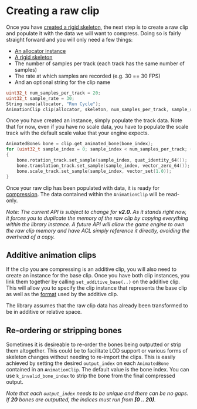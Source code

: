 # Creating a raw clip

Once you have [created a rigid skeleton](creating_a_skeleton.md), the next step is to create a raw clip and populate it with the data we will want to compress. Doing so is fairly straight forward and you will only need a few things:

*  [An allocator instance](implementing_an_allocator.md)
*  [A rigid skeleton](creating_a_skeleton.md)
*  The number of samples per track (each track has the same number of samples)
*  The rate at which samples are recorded (e.g. 30 == 30 FPS)
*  And an optional string for the clip name

```c++
uint32_t num_samples_per_track = 20;
uint32_t sample_rate = 30;
String name(allocator, "Run Cycle");
AnimationClip clip(allocator, skeleton, num_samples_per_track, sample_rate, name);
```

Once you have created an instance, simply populate the track data. Note that for now, even if you have no scale data, you have to populate the scale track with the default scale value that your engine expects.

```c++
AnimatedBone& bone = clip.get_animated_bone(bone_index);
for (uint32_t sample_index = 0; sample_index < num_samples_per_track; ++sample_index)
{
    bone.rotation_track.set_sample(sample_index, quat_identity_64());
    bone.translation_track.set_sample(sample_index, vector_zero_64());
    bone.scale_track.set_sample(sample_index, vector_set(1.0));
}
```

Once your raw clip has been populated with data, it is ready for [compression](compressing_a_raw_clip.md). The data contained within the `AnimationClip` will be read-only.

*Note: The current API is subject to change for **v2.0**. As it stands right now, it forces you to duplicate the memory of the raw clip by copying everything within the library instance. A future API will allow the game engine to own the raw clip memory and have ACL simply reference it directly, avoiding the overhead of a copy.*

## Additive animation clips

If the clip you are compressing is an additive clip, you will also need to create an instance for the base clip. Once you have both clip instances, you link them together by calling `set_additive_base(..)` on the additive clip. This will allow you to specify the clip instance that represents the base clip as well as the [format](additive_clips.md) used by the additive clip.

The library assumes that the raw clip data has already been transformed to be in additive or relative space.

## Re-ordering or stripping bones

Sometimes it is desireable to re-order the bones being outputted or strip them altogether. This could be to facilitate LOD support or various forms of skeleton changes without needing to re-import the clips. This is easily achieved by setting the desired `output_index` on each `AnimatedBone` contained in an `AnimationClip`. The default value is the bone index. You can use `k_invalid_bone_index` to strip the bone from the final compressed output.

*Note that each `output_index` needs to be unique and there can be no gaps. If **20** bones are outputted, the indices must run from **[0 .. 20)**.*